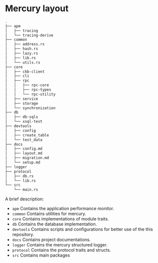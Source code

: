# Mercury layout

```sh
.
├── apm
│   ├── tracing
│   └── tracing-derive
├── common
│   ├── address.rs
│   ├── hash.rs
│   ├── lazy.rs
│   ├── lib.rs
│   └── utils.rs
├── core
│   ├── ckb-client
│   ├── cli
│   ├── rpc
│   │   ├── rpc-core
│   │   ├── rpc-types
│   │   └── rpc-utility
│   ├── service
│   ├── storage
│   └── synchronization
├── db
│   ├── db-sqlx
│   └── xsql-test
├── devtools
│   ├── config
│   ├── create_table
│   └── test_data
├── docs
│   ├── config.md
│   ├── layout.md
│   ├── migration.md
│   └── setup.md
├── logger
├── protocol
│   ├── db.rs
│   └── lib.rs
└── src
    └── main.rs
```

A brief description:

- `apm` Contains the application performance monitor.
- `common` Contains utilities for mercury.
- `core` Contains implementations of module traits.
- `db` Contains the database implementation.
- `devtools` Contains scripts and configurations for better use of the this repository.
- `docs` Contains project documentations.
- `logger` Contains the mercury structured logger.
- `protocol` Contains the protocol traits and structs.
- `src` Contains main packages
